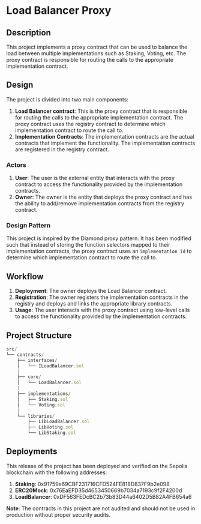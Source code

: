 # Load Balancer Proxy

## Description
This project implements a proxy contract that can be used to balance the load between multiple implementations such as Staking, Voting, etc. The proxy contract is responsible for routing the calls to the appropriate implementation contract.

## Design
The project is divided into two main components:
1. **Load Balancer contract**: This is the proxy contract that is responsible for routing the calls to the appropriate implementation contract. The proxy contract uses the registry contract to determine which implementation contract to route the call to.
2. **Implementation Contracts**: The implementation contracts are the actual contracts that implement the functionality. The implementation contracts are registered in the registry contract.

### Actors
1. **User**: The user is the external entity that interacts with the proxy contract to access the functionality provided by the implementation contracts.
2. **Owner**: The owner is the entity that deploys the proxy contract and has the ability to add/remove implementation contracts from the registry contract.

### Design Pattern
This project is inspired by the Diamond proxy pattern. It has been modified such that instead of storing the function selectors mapped to their implementation contracts, the proxy contract uses an `implementation id` to determine which implementation contract to route the call to.

## Workflow
1. **Deployment**: The owner deploys the Load Balancer contract.
2. **Registration**: The owner registers the implementation contracts in the registry and deploys and links the appropriate library contracts.
3. **Usage**: The user interacts with the proxy contract using low-level calls to access the functionality provided by the implementation contracts.

## Project Structure

```js
src/
└── contracts/
    ├── interfaces/
    │   └── ILoadBalancer.sol
    |
    ├── core/
    │   └── LoadBalancer.sol
    |
    ├── implementations/
    │   ├── Staking.sol
    │   └── Voting.sol
    |
    └── libraries/
        ├── LibLoadBalancer.sol
        ├── LibVoting.sol
        └── LibStaking.sol
```
## Deployments
This release of the project has been deployed and verified on the Sepolia blockchain with the following addresses:
1. **Staking**: 0x91759e69CBF231716CFD524FE818D837F9b2e098
2. **ERC20Mock**: 0x76EaEFD35d4653450669b7034a7193c9f2F4200d
3. **LoadBalancer**: 0xDF563FEDcBC2b73b83D44a6402D5B82A4FB654a6


**Note**: The contracts in this project are not audited and should not be used in production without proper security audits.
